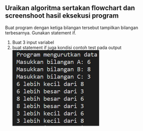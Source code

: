 ## Uraikan algoritma sertakan flowchart dan screenshoot hasil eksekusi program
Buat program dengan ketiga bilangan tersebut tampilkan bilangan terbesarnya. Gunakan statement if.
1. Buat 3 input variabel
2. buat statement if juga kondisi
contoh test pada output
![mp2](foto_praktikum4/mp2.png)